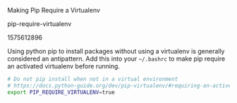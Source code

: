 Making Pip Require a Virtualenv

pip-require-virtualenv

1575612896

Using python pip to install packages without using a virtualenv is generally
considered an antipattern.  Add this into your `~/.bashrc` to make pip
require an activated virtualenv before running.

```bash
# Do not pip install when not in a virtual environment
# https://docs.python-guide.org/dev/pip-virtualenv/#requiring-an-active-virtual-environment-for-pip
export PIP_REQUIRE_VIRTUALENV=true
```
